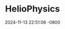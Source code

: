---
layout: post
title:  "HelioPhysics"
date:   2024-11-13 22:51:06 -0800
categories: sun heliophysics 
published: true
image: tumblr_9ab057dfcb5ba2d5a76b3b6287774817_4b2ec709_500.webp
---